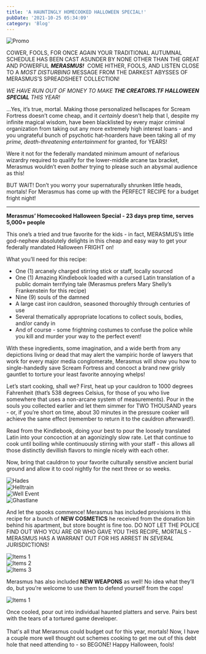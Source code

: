 ```yaml
---
title: 'A HAUNTINGLY HOMECOOKED HALLOWEEN SPECIAL!'
pubDate: '2021-10-25 05:34:09'
category: 'Blog'
---
```


<img alt="Promo" src="/images/blogposts/125/banner.jpg">

<p>COWER, FOOLS, FOR ONCE AGAIN YOUR TRADITIONAL AUTUMNAL SCHEDULE HAS BEEN CAST ASUNDER BY NONE OTHER THAN THE GREAT AND POWERFUL <strong><em>MERASMUS!</em></strong>&nbsp; COME HITHER, FOOLS, AND LISTEN CLOSE TO A <em>MOST DISTURBING</em> MESSAGE FROM THE DARKEST ABYSSES OF MERASMUS&rsquo;S SPREADSHEET COLLECTION!</p>

<p><em>WE HAVE RUN OUT OF MONEY TO MAKE </em><strong><em>THE CREATORS.TF HALLOWEEN SPECIAL</em></strong><em> THIS YEAR!</em></p>

<p>...Yes, it&rsquo;s true, mortal. Making those personalized hellscapes for Scream Fortress doesn&rsquo;t come cheap, and it <em>certainly</em> doesn&rsquo;t help that I, despite my infinite magical wisdom, have been blacklisted by every major criminal organization from taking out any more extremely high interest loans - and you ungrateful bunch of psychotic hat-hoarders have been taking all of my <em>prime, death-threatening entertainment</em> for granted, for YEARS!</p>
<p>Were it not for the federally mandated minimum amount of nefarious wizardry required to qualify for the lower-middle arcane tax bracket, Merasmus wouldn&rsquo;t even <em>bother</em> trying to please such an abysmal audience as this!&nbsp;</p>

<p>BUT WAIT! Don&rsquo;t you worry your supernaturally shrunken little heads, mortals! For Merasmus has come up with the PERFECT RECIPE for a budget fright night!</p>

<hr>

<p><strong>Merasmus&rsquo; Homecooked Halloween Special - 23 days prep time, serves 5,000+ people</strong></span></p>

<p>This one&rsquo;s a tried and true favorite for the kids - in fact, MERASMUS&rsquo;s little god-nephew absolutely delights in this cheap and easy way to get your federally mandated Halloween FRIGHT on!</p>
<p>What you&rsquo;ll need for this recipe:</p>

<ul>
<li>One (1) arcanely charged stirring stick or staff, locally sourced</li>
<li>One (1) Amazing Kindlebook loaded with a cursed Latin translation of a public domain terrifying tale (Merasmus prefers Mary Shelly&rsquo;s Frankenstein for this recipe)</li>
<li>Nine (9) souls of the damned</li>
<li>A large cast iron cauldron, seasoned thoroughly through centuries of use</span></li>
<li>Several thematically appropriate locations to collect souls, bodies, and/or candy in</span></li>
<li>And of course - some frightning costumes to confuse the police while you kill and murder your way to the perfect event!</span></li>
</ul>

<p>With these ingredients, some imagination, and a wide berth from any depictions living or dead that may alert the vampiric horde of lawyers that work for every major media conglomerate, Merasmus will show you how to single-handedly save Scream Fortress and concoct a brand new grisly gauntlet to torture your least favorite annoying whelps!</p>

<p>Let&rsquo;s start cooking, shall we? First, heat up your cauldron to 1000 degrees Fahrenheit (that&rsquo;s 538 degrees Celsius, for those of you who live somewhere that uses a non-arcane system of measurements). Pour in the souls you collected earlier and let them simmer for TWO THOUSAND years - or, if you&rsquo;re short on time, about 30 minutes in the pressure cooker will achieve the same effect (remember to return it to the cauldron afterward!).</p>

<p>Read from the Kindlebook, doing your best to pour the loosely translated Latin into your concoction at an agonizingly slow rate. Let that continue to cook until boiling while continuously stirring with your staff - this allows all those distinctly devillish flavors to mingle nicely with each other.</p>
<p>Now, bring that cauldron to your favorite culturally sensitive ancient burial ground and allow it to cool nightly for the next three or so weeks.</p>

<!-- maps -->
<div class="wrapper" id="maps">
<div image-carousel id="slider">
	<div>
		<img alt="Hades"src="/images/blogposts/125/promo_hades.jpg" class= "imageinslider">
	</div>
    <div>
		<img alt="Helltrain"src="/images/blogposts/125/promo_helltrain.jpg" class= "imageinslider">
	</div>
    <div>
		<img alt="Well Event"src="/images/blogposts/125/promo_well_event.jpg" class= "imageinslider">
	</div>
    <div>
		<img alt="Ghastlane"src="/images/blogposts/125/promo_ghastlane.jpg" class= "imageinslider">
	</div>
</div>
</div>

<p>And let the spooks commence! Merasmus has included provisions in this recipe for a bunch of <b>NEW COSMETICS</b > he received from the donation bin behind his apartment, but store bought is fine too. DO NOT LET THE POLICE FIND OUT WHO YOU ARE OR WHO GAVE YOU THIS RECIPE, MORTALS - MERASMUS HAS A WARRANT OUT FOR HIS ARREST IN <i>SEVERAL</i> JURISDICTIONS!</p>

<!-- cosmetics-->
<div class="wrapper" id="cosmetics">
<div image-carousel id="slider">
	<div>
		<img alt="Items 1"src="/images/blogposts/125/itempreview1.jpg" class= "imageinslider">
	</div>
        <div>
		<img alt="Items 2"src="/images/blogposts/125/itempreview2.jpg" class= "imageinslider">
	</div>
        <div>
		<img alt="Items 3"src="/images/blogposts/125/itempreview3.jpg" class= "imageinslider">
	</div>
</div>
</div>

<p>Merasmus has also included <b>NEW WEAPONS</b> as well! No idea what they&rsquo;ll do, but you&rsquo;re welcome to use them to defend yourself from the cops!</p>

<!-- weapons-->
<img alt="Items 1" src="/images/blogposts/125/guns_weapons.jpg">


<p>Once cooled, pour out into individual haunted platters and serve. Pairs best with the tears of a tortured game developer. <br><br>That's all that Merasmus could budget out for this year, mortals! Now, I have a couple more well thought out schemes cooking to get me out of this debt hole that need attending to - so BEGONE! Happy Halloween, fools!</p>
